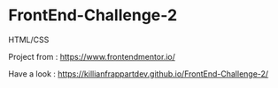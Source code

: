 # FrontEnd-Challenge-2

HTML/CSS

Project from : https://www.frontendmentor.io/

Have a look : https://killianfrappartdev.github.io/FrontEnd-Challenge-2/
